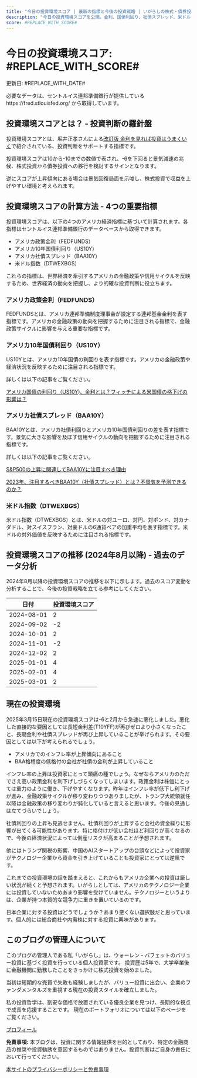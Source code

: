 ```yaml
---
title: "今日の投資環境スコア | 最新の指標と今後の投資戦略 | いがらしの株式・債券投資ノート – 初心者から学べる資産運用術"
description: "今日の投資環境スコアを公開。金利、国債利回り、社債スプレッド、米ドル指数から算出。株式投資、債券投資の判断に役立つ情報をお届けします。"
score: #REPLACE_WITH_SCORE#
---
```


# 今日の投資環境スコア: #REPLACE_WITH_SCORE#

更新日: #REPLACE_WITH_DATE#

必要なデータは、セントルイス連邦準備銀行が提供しているhttps://fred.stlouisfed.org/ から取得しています。

## 投資環境スコアとは？ - 投資判断の羅針盤

投資環境スコアとは、堀井正孝さんによる[改訂版 金利を見れば投資はうまくいく](https://amzn.to/3WHpTbg)で紹介されている、投資判断をサポートする指標です。

投資環境スコアは10から-10までの数値で表され、-6を下回ると景気減速の兆候、株式投資から債券投資への移行を検討するサインとなります。

逆にスコアが上昇傾向にある場合は景気回復局面を示唆し、株式投資で収益を上げやすい環境と考えられます。

## 投資環境スコアの計算方法 - 4つの重要指標

投資環境スコアは、以下の4つのアメリカ経済指標に基づいて計算されます。各指標はセントルイス連邦準備銀行のデータベースから取得できます。

- アメリカ政策金利（FEDFUNDS）
- アメリカ10年国債利回り（US10Y）
- アメリカ社債スプレッド（BAA10Y）
- 米ドル指数（DTWEXBGS）

これらの指標は、世界経済を牽引するアメリカの金融政策や信用サイクルを反映するため、世界経済の動向を把握し、より的確な投資判断に役立ちます。

### アメリカ政策金利（FEDFUNDS）

FEDFUNDSとは、アメリカ連邦準備制度理事会が設定する連邦基金金利を表す指標です。アメリカの金融政策の動向を把握するために注目される指標で、金融政策サイクルに影響を与える重要な指標です。

### アメリカ10年国債利回り（US10Y）

US10Yとは、アメリカ10年国債の利回りを表す指標です。アメリカの金融政策や経済状況を反映するために注目される指標です。

詳しくは以下の記事をご覧ください。

[アメリカ国債の利回り（US10Y)、金利とは？フィッチによる米国債の格下げの影響は？](https://ukatanomitama.com/post/33/)

### アメリカ社債スプレッド（BAA10Y）

BAA10Yとは、アメリカ社債利回りとアメリカ10年国債利回りの差を表す指標です。景気に大きな影響を及ぼす信用サイクルの動向を把握するために注目される指標です。

詳しくは以下の記事をご覧ください。

[S&P500の上昇に関連してBAA10Yに注目すべき理由](https://ukatanomitama.com/post/23/)

[2023年、注目するべきBAA10Y（社債スプレッド）とは？不景気を予測できるのか？](https://ukatanomitama.com/post/8/)

### 米ドル指数（DTWEXBGS）

米ドル指数（DTWEXBGS）とは、米ドルの対ユーロ、対円、対ポンド、対カナダドル、対スイスフラン、対豪ドルの6通貨ペアの加重平均を表す指標です。米ドルの対外価値を反映するために注目される指標です。

## 投資環境スコアの推移 (2024年8月以降) - 過去のデータ分析

2024年8月以降の投資環境スコアの推移を以下に示します。過去のスコア変動を分析することで、今後の投資戦略を立てる参考にしてください。

| 日付       | 投資環境スコア |
|------------|-------------|
| 2024-08-01 | 2           |
| 2024-09-02 | -2          |
| 2024-10-01 | 2           |
| 2024-11-01 | -2          |
| 2024-12-02 | 2           |
| 2025-01-01 | 4           |
| 2025-02-01 | 4           |
| 2025-03-01 | 2           |

## 現在の投資環境

2025年3月15日現在の投資環境スコアは-6と2月から急速に悪化しました。悪化した直接的な要因としては長短金利差(T10YFF)が再びゼロより小さくなったこと、長期金利や社債スプレッドが再び上昇していることが挙げられます。その要因としては以下が考えられるでしょう。

- アメリカでのインフレ率が上昇傾向にあること
- BAA格程度の低格付の会社が社債の金利が上昇していること

インフレ率の上昇は投資家にとって頭痛の種でしょう。なぜならアメリカのただでさえ高い政策金利を利下げしづらくなってしまいます。政策金利は株価にとっては重力のように働き、下げやすくなります。昨年はインフレ率が低下し利下げが進み、金融政策サイクルが移り変わりつつありましたが、トランプ大統領就任以降は金融政策の移り変わりが鈍化していると言えると思います。今後の見通しは立てづらいでしょう。

社債利回りの上昇も見逃せません。社債利回りが上昇すると会社の資金繰りに影響が出てくる可能性があります。特に格付けが低い会社ほど利回りが高くなるので、今後の経済状況によっては倒産リスクが高まることが予想されます。

他にはトランプ関税の影響、中国のAIスタートアップの台頭などによって投資家がテクノロジー企業から資金を引き上げていることも投資家にとっては逆風です。

これまでの投資環境の話を踏まえると、これからもアメリカ企業への投資は厳しい状況が続くと予想されます。いがらしとしては、アメリカのテクノロジー企業には投資していないためあまり影響を受けていません。テクノロジーというよりは、企業が持つ本質的な競争力に重きを置いているのです。

日本企業に対する投資はどうでしょうか？あまり悪くない選択肢だと思っています。個人的には総合商社や内需株に対する投資に興味があります。

## このブログの管理人について

このブログの管理人である私「いがらし」は、ウォーレン・バフェットのバリュー投資に基づく投資を行っている個人投資家です。
投資歴は5年で、大学卒業後に金融機関に勤務したことをきっかけに株式投資を始めました。

当初は短期的な売買で失敗も経験しましたが、バリュー投資に出会い、企業のファンダメンタルズを重視する現在の投資スタイルを確立しました。

私の投資哲学は、割安な価格で放置されている優良企業を見つけ、長期的な視点で成長を応援することです。
現在のポートフォリオについては以下のページをご覧ください。

[プロフィール](https://ukatanomitama.com/aboutme/)

**免責事項:** 本ブログは、投資に関する情報提供を目的としており、特定の金融商品の推奨や投資勧誘を意図するものではありません。投資判断はご自身の責任において行ってください。

[本サイトのプライバシーポリシーと免責事項](https://ukatanomitama.com/privacy_policy/)